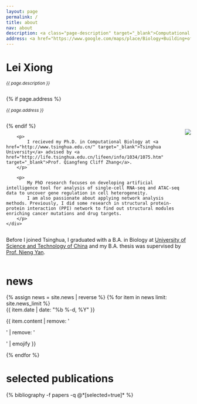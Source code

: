 ```yaml
---
layout: page
permalink: /
title: about
nav: about
description: <a class="page-description" target="_blank">Computational Biology</a> • <a href="http://life.tsinghua.edu.cn/" class="page-description" target="_blank">School of Life Sciences</a> • <a href="http://tsinghua.edu.cn/" class="page-description" target="_blank">Tsinghua University</a>
address: <a href="https://www.google.com/maps/place/Biology+Building+of+Hall/@40.0027011,116.3177901,16z/data=!4m8!1m2!2m1!1z5riF5Y2O5aSn5a2mIOeUn-eJqeWMu-Wtpummhg!3m4!1s0x35f056a19b14bb3b:0xe54d0d0aeaf8c544!8m2!3d40.003354!4d116.31989?hl=en" class="page-description" target="_blank">Biomedical Building, Tsinghua University, Haidian District, Beijing, China</a>
---
```


<div class="col p-0 pt-4 pb-4">
  <h1 class="pb-3 title text-left font-weight-bold">Lei Xiong</h1>
  <h6 class="m-0 mb-2" style="font-size: 0.83em;">{{ page.description }}</h6>
  {% if page.address %}
      <h6 class="m-0 mb-2" style="font-size: 0.83em;">{{ page.address }}</h6>
  {% endif %}
</div>

<!-- Introduction -->

<div style="display: flex; flex-wrap: wrap;">
    <div class="text-justify p-0">
        <div class="col-xs-12 col-sm-6 p-0 pt-2 pb-sm-2 pb-4 pl-sm-4 text-center" style="float: right;">
          <img class="profile-img img-responsive" src="{{ 'prof_pic.jpg' | prepend: '/assets/img/' | prepend: site.baseurl | prepend: site.url }}">
        </div>

        <p>
            I recieved my Ph.D. in Computational Biology at <a href="http://www.tsinghua.edu.cn/" target="_blank">Tsinghua University</a> advised by <a href="http://life.tsinghua.edu.cn/lifeen/info/1034/1075.htm" target="_blank">Prof. Qiangfeng Cliff Zhang</a>. 
        </p>
        
        <p>
            My PhD research focuses on developing artificial intelligence tool for analysis of single-cell RNA-seq and ATAC-seq data to uncover gene regulation in cell heterogeneity. 
            I am also passionate about applying network analysis methods. Previously, I did some research in structural protein-protein interaction (PPI) network to find out structural modules enriching cancer mutations and drug targets.
        </p>
    </div>
</div>

<div class="col text-justify p-0">
    <p>
        Before I joined Tsinghua, I graduated with a B.A. in Biology at <a href="https://www.ustc.edu.cn" target="_blank" >University of Science and Technology of China</a> and my B.A. thesis was supervised by <a href="https://molbio.princeton.edu/people/nieng-yan" target="_blank">Prof. Nieng Yan</a>.
    </p>
</div>

<!-- News -->
<div class="news mt-3 p-0">
  <h1 class="title mb-4 p-0">news</h1>
  {% assign news = site.news | reverse %}
  {% for item in news limit: site.news_limit %}
    <div class="row p-0">
      <div class="col-sm-2 p-0">
        <span class="badge light-green darken-1 font-weight-bold text-uppercase align-middle date ml-3">
          {{ item.date | date: "%b %-d, %Y" }}
        </span>
      </div>
      <div class="col-sm-10 mt-2 mt-sm-0 ml-3 ml-md-0 p-0 font-weight-light text">
        <p>{{ item.content | remove: '<p>' | remove: '</p>' | emojify }}</p>
      </div>
    </div>
  {% endfor %}
</div>

<!-- Selected publications -->
<div class="news mt-3 p-0">
  <h1 class="title mb-4 p-0">selected publications</h1>
  {% bibliography -f papers -q @*[selected=true]* %}
</div>
